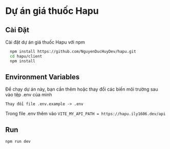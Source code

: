 
# Dự án giá thuốc Hapu

## Cài Đặt

Cài đặt dự án giá thuốc Hapu với npm

```bash with client
  npm install https://github.com/NguyenDucHuyDev/hapu.git
  cd hapu/client
  npm install
```

## Environment Variables

Để chạy dự án này, bạn cần thêm hoặc thay đổi các biến môi trường sau vào tệp .env của mình

`Thay đổi file .env.example -> .env` 

Trong file .env thêm vào
`VITE_MY_API_PATH = https://hapu.ily1606.dev/api`

## Run
`npm run dev`
